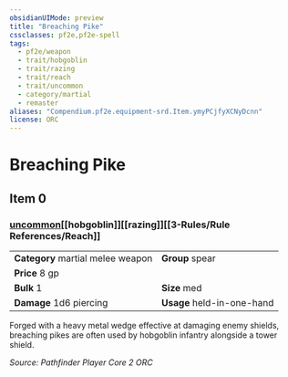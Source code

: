 ```yaml
---
obsidianUIMode: preview
title: "Breaching Pike"
cssclasses: pf2e,pf2e-spell
tags:
  - pf2e/weapon
  - trait/hobgoblin
  - trait/razing
  - trait/reach
  - trait/uncommon
  - category/martial
  - remaster
aliases: "Compendium.pf2e.equipment-srd.Item.ymyPCjfyXCNyDcnn"
license: ORC
---
```

# Breaching Pike
## Item 0
### [uncommon](uncommon.md "Uncommon Rarity Trait")[[hobgoblin]][[razing]][[3-Rules/Rule References/Reach]]

|  |  |
| -- | -- |
| **Category** martial melee weapon | **Group** spear |
| **Price** 8 gp |  |
| **Bulk** 1 | **Size** med |
| **Damage** 1d6 piercing  | **Usage** held-in-one-hand |



Forged with a heavy metal wedge effective at damaging enemy shields, breaching pikes are often used by hobgoblin infantry alongside a tower shield.

*Source: Pathfinder Player Core 2*
*ORC*